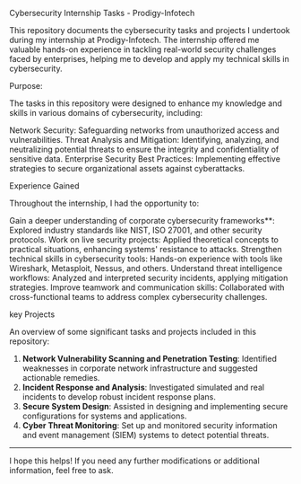 Cybersecurity Internship Tasks - Prodigy-Infotech

This repository documents the cybersecurity tasks and projects I undertook during my internship at Prodigy-Infotech. The internship offered me valuable hands-on experience in tackling real-world security challenges faced by enterprises, helping me to develop and apply my technical skills in cybersecurity.

Purpose:

The tasks in this repository were designed to enhance my knowledge and skills in various domains of cybersecurity, including:

Network Security: Safeguarding networks from unauthorized access and vulnerabilities.
Threat Analysis and Mitigation: Identifying, analyzing, and neutralizing potential threats to ensure the integrity and confidentiality of sensitive data.
Enterprise Security Best Practices: Implementing effective strategies to secure organizational assets against cyberattacks.

Experience Gained

Throughout the internship, I had the opportunity to:

Gain a deeper understanding of corporate cybersecurity frameworks**: Explored industry standards like NIST, ISO 27001, and other security protocols.
Work on live security projects: Applied theoretical concepts to practical situations, enhancing systems' resistance to attacks.
Strengthen technical skills in cybersecurity tools: Hands-on experience with tools like Wireshark, Metasploit, Nessus, and others.
Understand threat intelligence workflows: Analyzed and interpreted security incidents, applying mitigation strategies.
Improve teamwork and communication skills: Collaborated with cross-functional teams to address complex cybersecurity challenges.

key Projects

An overview of some significant tasks and projects included in this repository:

1. **Network Vulnerability Scanning and Penetration Testing**: Identified weaknesses in corporate network infrastructure and suggested actionable remedies.
2. **Incident Response and Analysis**: Investigated simulated and real incidents to develop robust incident response plans.
3. **Secure System Design**: Assisted in designing and implementing secure configurations for systems and applications.
4. **Cyber Threat Monitoring**: Set up and monitored security information and event management (SIEM) systems to detect potential threats.

---

I hope this helps! If you need any further modifications or additional information, feel free to ask.

